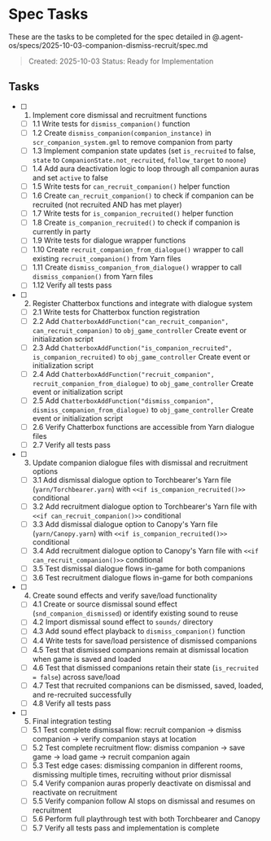 # Spec Tasks

These are the tasks to be completed for the spec detailed in @.agent-os/specs/2025-10-03-companion-dismiss-recruit/spec.md

> Created: 2025-10-03
> Status: Ready for Implementation

## Tasks

- [ ] 1. Implement core dismissal and recruitment functions
  - [ ] 1.1 Write tests for `dismiss_companion()` function
  - [ ] 1.2 Create `dismiss_companion(companion_instance)` in `scr_companion_system.gml` to remove companion from party
  - [ ] 1.3 Implement companion state updates (set `is_recruited` to false, `state` to `CompanionState.not_recruited`, `follow_target` to `noone`)
  - [ ] 1.4 Add aura deactivation logic to loop through all companion auras and set `active` to false
  - [ ] 1.5 Write tests for `can_recruit_companion()` helper function
  - [ ] 1.6 Create `can_recruit_companion()` to check if companion can be recruited (not recruited AND has met player)
  - [ ] 1.7 Write tests for `is_companion_recruited()` helper function
  - [ ] 1.8 Create `is_companion_recruited()` to check if companion is currently in party
  - [ ] 1.9 Write tests for dialogue wrapper functions
  - [ ] 1.10 Create `recruit_companion_from_dialogue()` wrapper to call existing `recruit_companion()` from Yarn files
  - [ ] 1.11 Create `dismiss_companion_from_dialogue()` wrapper to call `dismiss_companion()` from Yarn files
  - [ ] 1.12 Verify all tests pass

- [ ] 2. Register Chatterbox functions and integrate with dialogue system
  - [ ] 2.1 Write tests for Chatterbox function registration
  - [ ] 2.2 Add `ChatterboxAddFunction("can_recruit_companion", can_recruit_companion)` to `obj_game_controller` Create event or initialization script
  - [ ] 2.3 Add `ChatterboxAddFunction("is_companion_recruited", is_companion_recruited)` to `obj_game_controller` Create event or initialization script
  - [ ] 2.4 Add `ChatterboxAddFunction("recruit_companion", recruit_companion_from_dialogue)` to `obj_game_controller` Create event or initialization script
  - [ ] 2.5 Add `ChatterboxAddFunction("dismiss_companion", dismiss_companion_from_dialogue)` to `obj_game_controller` Create event or initialization script
  - [ ] 2.6 Verify Chatterbox functions are accessible from Yarn dialogue files
  - [ ] 2.7 Verify all tests pass

- [ ] 3. Update companion dialogue files with dismissal and recruitment options
  - [ ] 3.1 Add dismissal dialogue option to Torchbearer's Yarn file (`yarn/Torchbearer.yarn`) with `<<if is_companion_recruited()>>` conditional
  - [ ] 3.2 Add recruitment dialogue option to Torchbearer's Yarn file with `<<if can_recruit_companion()>>` conditional
  - [ ] 3.3 Add dismissal dialogue option to Canopy's Yarn file (`yarn/Canopy.yarn`) with `<<if is_companion_recruited()>>` conditional
  - [ ] 3.4 Add recruitment dialogue option to Canopy's Yarn file with `<<if can_recruit_companion()>>` conditional
  - [ ] 3.5 Test dismissal dialogue flows in-game for both companions
  - [ ] 3.6 Test recruitment dialogue flows in-game for both companions

- [ ] 4. Create sound effects and verify save/load functionality
  - [ ] 4.1 Create or source dismissal sound effect (`snd_companion_dismissed`) or identify existing sound to reuse
  - [ ] 4.2 Import dismissal sound effect to `sounds/` directory
  - [ ] 4.3 Add sound effect playback to `dismiss_companion()` function
  - [ ] 4.4 Write tests for save/load persistence of dismissed companions
  - [ ] 4.5 Test that dismissed companions remain at dismissal location when game is saved and loaded
  - [ ] 4.6 Test that dismissed companions retain their state (`is_recruited = false`) across save/load
  - [ ] 4.7 Test that recruited companions can be dismissed, saved, loaded, and re-recruited successfully
  - [ ] 4.8 Verify all tests pass

- [ ] 5. Final integration testing
  - [ ] 5.1 Test complete dismissal flow: recruit companion → dismiss companion → verify companion stays at location
  - [ ] 5.2 Test complete recruitment flow: dismiss companion → save game → load game → recruit companion again
  - [ ] 5.3 Test edge cases: dismissing companion in different rooms, dismissing multiple times, recruiting without prior dismissal
  - [ ] 5.4 Verify companion auras properly deactivate on dismissal and reactivate on recruitment
  - [ ] 5.5 Verify companion follow AI stops on dismissal and resumes on recruitment
  - [ ] 5.6 Perform full playthrough test with both Torchbearer and Canopy
  - [ ] 5.7 Verify all tests pass and implementation is complete
